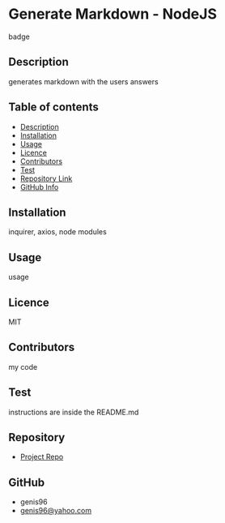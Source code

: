 
# **Generate Markdown - NodeJS**
badge


## Description 
generates markdown with the users answers


## Table of contents
- [Description](#Description)
- [Installation](#Installation)
- [Usage](#Usage)
- [Licence](#Licence)
- [Contributors](#Contributors)
- [Test](#Test)
- [Repository Link](#Repository)
- [GitHub Info](#GitHub) 


## Installation
inquirer, axios, node modules


## Usage
usage


## Licence
MIT


## Contributors
my code


## Test
instructions are inside the README.md


## Repository
- [Project Repo](README_Generator_NodeJS)


## GitHub
- genis96
- <genis96@yahoo.com>
